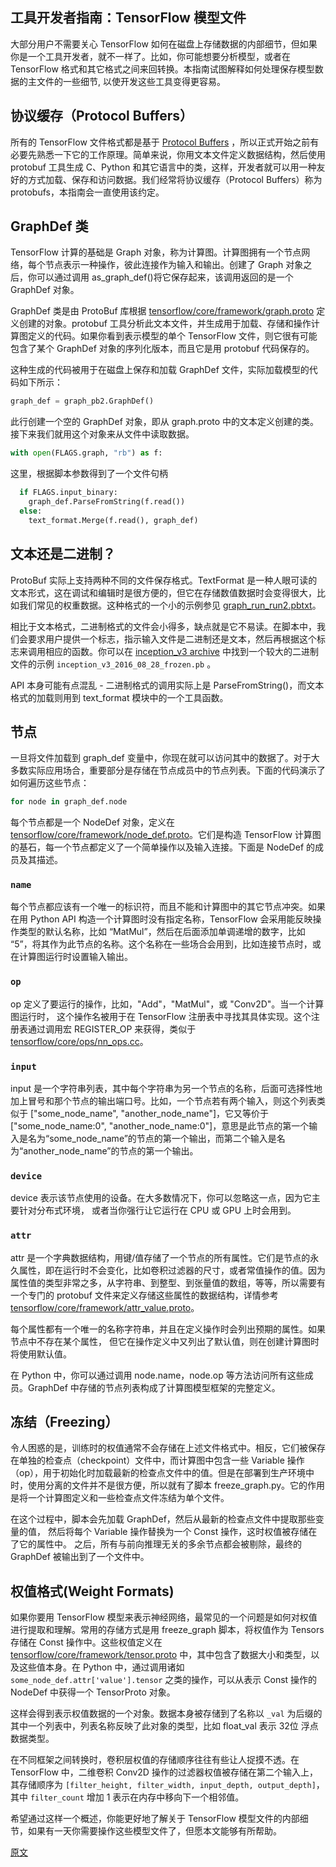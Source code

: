 ## 工具开发者指南：TensorFlow 模型文件

大部分用户不需要关心 TensorFlow 如何在磁盘上存储数据的内部细节，但如果你是一个工具开发者，就不一样了。比如，你可能想要分析模型，或者在 TensorFlow 格式和其它格式之间来回转换。本指南试图解释如何处理保存模型数据的主文件的一些细节, 以使开发这些工具变得更容易。

## 协议缓存（Protocol Buffers）

所有的 TensorFlow 文件格式都是基于 [Protocol Buffers][protobuf] ，所以正式开始之前有必要先熟悉一下它的工作原理。简单来说，你用文本文件定义数据结构，然后使用 protobuf 工具生成 C、Python 和其它语言中的类，这样，开发者就可以用一种友好的方式加载、保存和访问数据。我们经常将协议缓存（Protocol Buffers）称为 protobufs，本指南会一直使用该约定。

## GraphDef 类

TensorFlow 计算的基础是 Graph 对象，称为计算图。计算图拥有一个节点网络，每个节点表示一种操作，彼此连接作为输入和输出。创建了 Graph 对象之后，你可以通过调用 as_graph_def()将它保存起来，该调用返回的是一个 GraphDef 对象。

GraphDef 类是由 ProtoBuf 库根据 [tensorflow/core/framework/graph.proto][graph_proto] 定义创建的对象。protobuf 工具分析此文本文件，并生成用于加载、存储和操作计算图定义的代码。如果你看到表示模型的单个 TensorFlow 文件，则它很有可能包含了某个 GraphDef 对象的序列化版本，而且它是用 protobuf 代码保存的。

这种生成的代码被用于在磁盘上保存和加载 GraphDef 文件，实际加载模型的代码如下所示：

```python
graph_def = graph_pb2.GraphDef()
```

此行创建一个空的 GraphDef 对象，即从 graph.proto 中的文本定义创建的类。接下来我们就用这个对象来从文件中读取数据。

```python
with open(FLAGS.graph, "rb") as f:
```

这里，根据脚本参数得到了一个文件句柄

```python
  if FLAGS.input_binary:
    graph_def.ParseFromString(f.read())
  else:
    text_format.Merge(f.read(), graph_def)
```

## 文本还是二进制？

ProtoBuf 实际上支持两种不同的文件保存格式。TextFormat 是一种人眼可读的文本形式，这在调试和编辑时是很方便的，但它在存储数值数据时会变得很大，比如我们常见的权重数据。这种格式的一个小的示例参见 [graph_run_run2.pbtxt][graph_run]。

相比于文本格式，二进制格式的文件会小得多，缺点就是它不易读。在脚本中，我们会要求用户提供一个标志，指示输入文件是二进制还是文本，然后再根据这个标志来调用相应的函数。你可以在 [inception_v3 archive][inception_v3] 中找到一个较大的二进制文件的示例 `inception_v3_2016_08_28_frozen.pb` 。

API 本身可能有点混乱 - 二进制格式的调用实际上是 ParseFromString()，而文本格式的加载则用到 text_format 模块中的一个工具函数。

## 节点

一旦将文件加载到 graph_def 变量中，你现在就可以访问其中的数据了。对于大多数实际应用场合，重要部分是存储在节点成员中的节点列表。下面的代码演示了如何遍历这些节点：

```python
for node in graph_def.node
```

每个节点都是一个 NodeDef 对象，定义在 [tensorflow/core/framework/node_def.proto][nodedef]。它们是构造 TensorFlow 计算图的基石，每一个节点都定义了一个简单操作以及输入连接。下面是 NodeDef 的成员及其描述。

### `name`

每个节点都应该有一个唯一的标识符，而且不能和计算图中的其它节点冲突。如果在用 Python API 构造一个计算图时没有指定名称，TensorFlow 会采用能反映操作类型的默认名称，比如 “MatMul”，然后在后面添加单调递增的数字，比如 “5”，将其作为此节点的名称。这个名称在一些场合会用到，比如连接节点时，或在计算图运行时设置输入输出。

### `op`

op 定义了要运行的操作，比如，"Add"，"MatMul"，或 "Conv2D"。当一个计算图运行时，
这个操作名被用于在 TensorFlow 注册表中寻找其具体实现。这个注册表通过调用宏 REGISTER_OP 来获得，类似于
[tensorflow/core/ops/nn_ops.cc][nnops]。

### `input`

input 是一个字符串列表，其中每个字符串为另一个节点的名称，后面可选择性地加上冒号和那个节点的输出端口号。比如，一个节点若有两个输入，则这个列表类似于 ["some_node_name", "another_node_name"]，它又等价于 ["some_node_name:0", "another_node_name:0"]，意思是此节点的第一个输入是名为“some_node_name”的节点的第一个输出，而第二个输入是名为“another_node_name”的节点的第一个输出。

### `device`

device 表示该节点使用的设备。在大多数情况下，你可以忽略这一点，因为它主要针对分布式环境，
或者当你强行让它运行在 CPU 或 GPU 上时会用到。

### `attr`

attr 是一个字典数据结构，用键/值存储了一个节点的所有属性。它们是节点的永久属性，即在运行时不会变化，比如卷积过滤器的尺寸，或者常值操作的值。因为属性值的类型非常之多，从字符串、到整型、到张量值的数组，等等，所以需要有一个专门的 protobuf 文件来定义存储这些属性的数据结构，详情参考 [tensorflow/core/framework/attr_value.proto][attr_proto]。

每个属性都有一个唯一的名称字符串，并且在定义操作时会列出预期的属性。如果节点中不存在某个属性，
但它在操作定义中又列出了默认值，则在创建计算图时将使用默认值。

在 Python 中，你可以通过调用 node.name，node.op 等方法访问所有这些成员。GraphDef 中存储的节点列表构成了计算图模型框架的完整定义。

## 冻结（Freezing）

令人困惑的是，训练时的权值通常不会存储在上述文件格式中。相反，它们被保存在单独的检查点（checkpoint）文件中，而计算图中包含一些 Variable 操作（op），用于初始化时加载最新的检查点文件中的值。但是在部署到生产环境中时，使用分离的文件并不是很方便，所以就有了脚本 freeze_graph.py。它的作用是将一个计算图定义和一些检查点文件冻结为单个文件。

在这个过程中，脚本会先加载 GraphDef，然后从最新的检查点文件中提取那些变量的值，
然后将每个 Variable 操作替换为一个 Const 操作，这时权值被存储在了它的属性中。
之后，所有与前向推理无关的多余节点都会被剔除，最终的 GraphDef 被输出到了一个文件中。

## 权值格式(Weight Formats)

如果你要用 TensorFlow 模型来表示神经网络，最常见的一个问题是如何对权值进行提取和理解。常用的存储方式是用 freeze_graph 脚本，将权值作为 Tensors 存储在 Const 操作中。这些权值定义在 [tensorflow/core/framework/tensor.proto][tensor_proto]
中，其中包含了数据大小和类型，以及这些值本身。在 Python 中，通过调用诸如 `some_node_def.attr['value'].tensor` 之类的操作，可以从表示 Const 操作的 NodeDef 中获得一个 TensorProto 对象。

这样会得到表示权值数据的一个对象。数据本身被存储到了名称以 `_val` 为后缀的其中一个列表中，列表名称反映了此对象的类型，比如 float_val 表示 32位 浮点数据类型。

在不同框架之间转换时，卷积层权值的存储顺序往往有些让人捉摸不透。在 TensorFlow 中，二维卷积 Conv2D 操作的过滤器权值被存储在第二个输入上，其存储顺序为
`[filter_height, filter_width, input_depth, output_depth]`，其中 `filter_count` 增加 1 表示在内存中移向下一个相邻值。

希望通过这样一个概述，你能更好地了解关于 TensorFlow 模型文件的内部细节，如果有一天你需要操作这些模型文件了，但愿本文能够有所帮助。

[原文][source]

[protobuf]: https://developers.google.com/protocol-buffers
[graph_proto]: https://github.com/tensorflow/tensorflow/blob/master/tensorflow/core/framework/graph.proto
[graph_run]: https://github.com/tensorflow/tensorboard/blob/master/tensorboard/demo/data/graph_run_run2.pbtxt
[inception_v3]: https://storage.googleapis.com/download.tensorflow.org/models/inception_v3_2016_08_28_frozen.pb.tar.gz
[nodedef]: https://github.com/tensorflow/tensorflow/blob/master/tensorflow/core/framework/node_def.proto
[nnops]: https://github.com/tensorflow/tensorflow/blob/master/tensorflow/core/ops/nn_ops.cc
[attr_proto]: https://github.com/tensorflow/tensorflow/blob/master/tensorflow/core/framework/attr_value.proto
[tensor_proto]: https://github.com/tensorflow/tensorflow/blob/master/tensorflow/core/framework/tensor.proto
[source]: https://www.tensorflow.org/extend/tool_developers/